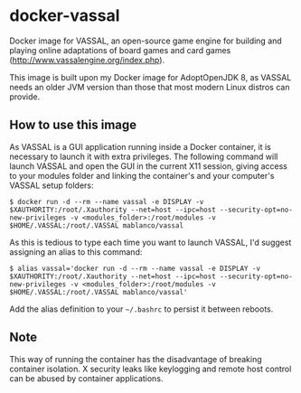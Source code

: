 # docker-vassal

Docker image for VASSAL, an open-source game engine for building and playing online adaptations of board games and card games (<http://www.vassalengine.org/index.php>).

This image is built upon my Docker image for AdoptOpenJDK 8, as VASSAL needs an older JVM version than those that most modern Linux distros can provide.

## How to use this image

As VASSAL is a GUI application running inside a Docker container, it is necessary to launch it with extra privileges. The following command will launch VASSAL and open the GUI in the current X11 session, giving access to your modules folder and linking the container's and your computer's VASSAL setup folders:

    $ docker run -d --rm --name vassal -e DISPLAY -v $XAUTHORITY:/root/.Xauthority --net=host --ipc=host --security-opt=no-new-privileges -v <modules_folder>:/root/modules -v $HOME/.VASSAL:/root/.VASSAL mablanco/vassal

As this is tedious to type each time you want to launch VASSAL, I'd suggest assigning an alias to this command:

    $ alias vassal='docker run -d --rm --name vassal -e DISPLAY -v $XAUTHORITY:/root/.Xauthority --net=host --ipc=host --security-opt=no-new-privileges -v <modules_folder>:/root/modules -v $HOME/.VASSAL:/root/.VASSAL mablanco/vassal'

Add the alias definition to your `~/.bashrc` to persist it between reboots.

## Note

This way of running the container has the disadvantage of breaking container isolation. X security leaks like keylogging and remote host control can be abused by container applications.
